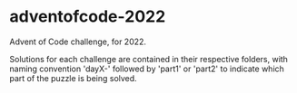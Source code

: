 # adventofcode-2022
Advent of Code challenge, for 2022.

Solutions for each challenge are contained in their respective folders, with naming convention 'dayX-' followed by 'part1' or 'part2' to indicate which part of the puzzle is being solved.
